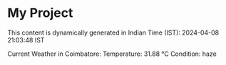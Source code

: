 # My Project

This content is dynamically generated in Indian Time (IST): 2024-04-08 21:03:48 IST


Current Weather in Coimbatore:
Temperature: 31.88 °C
Condition: haze
